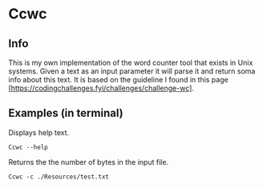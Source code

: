 # Ccwc
## Info
This is my own implementation of the word counter tool that exists in Unix systems. Given a text as an input parameter it will parse it and return soma info about this text. It is based on the guideline I found in this page [https://codingchallenges.fyi/challenges/challenge-wc].



## Examples (in terminal)
Displays help text.

```Ccwc --help```

Returns the the number of bytes in the input file.

```Ccwc -c ./Resources/test.txt```
